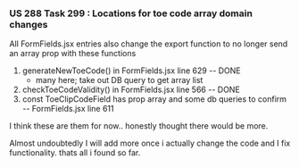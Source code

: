 ### US 288 Task 299 : Locations for toe code array domain changes

All FormFields.jsx entries also change the export function to no longer send an array prop with these functions

1. generateNewToeCode() in FormFields.jsx line 629 -- DONE
    - many here; take out DB query to get array list
2. checkToeCodeValidity() in FormFields.jsx line 566 -- DONE
3. const ToeClipCodeField has prop array and some db queries to confirm -- FormFields.jsx line 611

I think these are them for now.. honestly thought there would be more.

Almost undoubtedly I will add more once i actually change the code and I fix functionality. thats all i found so far.
